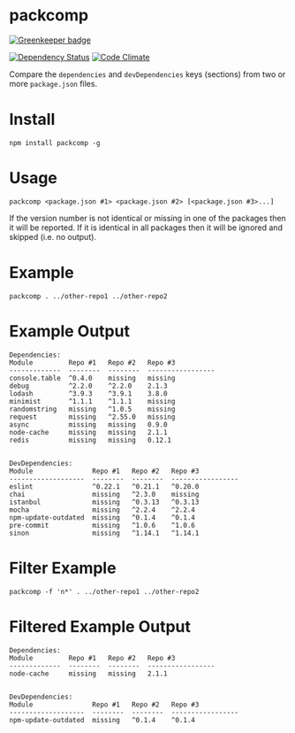 # packcomp

[![Greenkeeper badge](https://badges.greenkeeper.io/guyellis/packcomp.svg)](https://greenkeeper.io/)

[![Dependency Status](https://david-dm.org/guyellis/packcomp.svg)](https://david-dm.org/guyellis/packcomp)
[![Code Climate](https://codeclimate.com/github/guyellis/packcomp/badges/gpa.svg)](https://codeclimate.com/github/guyellis/packcomp)

Compare the `dependencies` and `devDependencies` keys (sections) from
two or more `package.json` files.

# Install

`npm install packcomp -g`

# Usage

`packcomp <package.json #1> <package.json #2> [<package.json #3>...]`

If the version number is not identical or missing in one of the packages then it will be reported. If it is identical in all packages then it will be ignored and skipped (i.e. no output).

# Example

`packcomp . ../other-repo1 ../other-repo2`

# Example Output

```
Dependencies:
Module         Repo #1   Repo #2   Repo #3
-------------  --------  --------  -----------------
console.table  ^0.4.0    missing   missing
debug          ^2.2.0    ^2.2.0    2.1.3
lodash         ^3.9.3    ^3.9.1    3.8.0
minimist       ^1.1.1    ^1.1.1    missing
randomstring   missing   ^1.0.5    missing
request        missing   ^2.55.0   missing
async          missing   missing   0.9.0
node-cache     missing   missing   2.1.1
redis          missing   missing   0.12.1


DevDependencies:
Module               Repo #1   Repo #2   Repo #3
-------------------  --------  --------  -----------------
eslint               ^0.22.1   ^0.21.1   ^0.20.0
chai                 missing   ^2.3.0    missing
istanbul             missing   ^0.3.13   ^0.3.13
mocha                missing   ^2.2.4    ^2.2.4
npm-update-outdated  missing   ^0.1.4    ^0.1.4
pre-commit           missing   ^1.0.6    ^1.0.6
sinon                missing   ^1.14.1   ^1.14.1  
```

# Filter Example

`packcomp -f 'n*' . ../other-repo1 ../other-repo2`

# Filtered Example Output

```
Dependencies:
Module         Repo #1   Repo #2   Repo #3
-------------  --------  --------  -----------------
node-cache     missing   missing   2.1.1


DevDependencies:
Module               Repo #1   Repo #2   Repo #3
-------------------  --------  --------  -----------------
npm-update-outdated  missing   ^0.1.4    ^0.1.4
```

